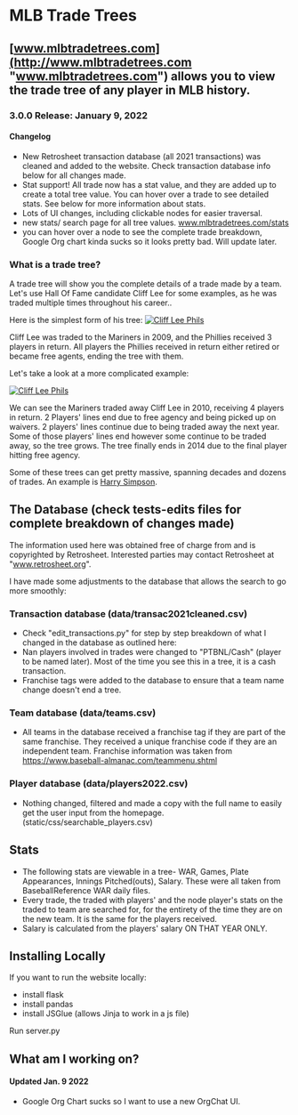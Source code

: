 # MLB Trade Trees

## [www.mlbtradetrees.com](http://www.mlbtradetrees.com "www.mlbtradetrees.com") allows you to view the trade tree of any player in MLB history. 

###  3.0.0 Release: January 9, 2022
#### Changelog
- New Retrosheet transaction database (all 2021 transactions) was cleaned and added to the website. Check transaction database info below for all changes made.
- Stat support! All trade now has a stat value, and they are added up to create a total tree value. You can hover over a trade to see detailed stats. See below for more information about stats. 
- Lots of UI changes, including clickable nodes for easier traversal. 
- new stats/ search page for all tree values. www.mlbtradetrees.com/stats
- you can hover over a node to see the complete trade breakdown, Google Org chart kinda sucks so it looks pretty bad. Will update later.

### What is a trade tree? 
A trade tree will show you the complete details of a trade made by a team. Let's use Hall Of Fame candidate Cliff Lee for some examples, as he was traded multiple times throughout his career..

Here is the simplest form of his tree: [![Cliff Lee Phils](https://i.imgur.com/xNO9GWU.png "Cliff Lee Phils")](http://https://i.imgur.com/xNO9GWU.png "Cliff Lee Phils")

Cliff Lee was traded to the Mariners in 2009, and the Phillies received 3 players in return. All players the Phillies received in return either retired or became free agents, ending the tree with them. 

Let's take a look at a more complicated example:

[![Cliff Lee Phils](https://i.imgur.com/Nj8BtQB.png "Cliff Lee Phils")](https://i.imgur.com/Nj8BtQB.png "Cliff Lee Mariners")

We can see the Mariners traded away Cliff Lee in 2010, receiving 4 players in return. 2 Players' lines end due to free agency and being picked up on waivers. 2 players' lines continue due to being traded away the next year. Some of those players' lines end however some continue to be traded away, so the tree grows. The tree finally ends in 2014 due to the final player hitting free agency. 

Some of these trees can get pretty massive, spanning decades and dozens of trades. An example is [Harry Simpson](http://www.mlbtradetrees.com/player/simph101 "Harry Simpson").

## The Database (check tests-edits files for complete breakdown of changes made)
    
 The information used here was obtained free of
 charge from and is copyrighted by Retrosheet.  Interested
 parties may contact Retrosheet at "www.retrosheet.org".

I have made some adjustments to the database that allows the search to go more smoothly:

### Transaction database (data/transac2021cleaned.csv)
- Check "edit_transactions.py" for step by step breakdown of what I changed in the database as outlined here: 
- Nan players involved in trades were changed to "PTBNL/Cash" (player to be named later). Most of the time you see this in a tree, it is a cash transaction. 
- Franchise tags were added to the database to ensure that a team name change doesn't end a tree. 

### Team database (data/teams.csv)
- All teams in the database received a franchise tag if they are part of the same franchise. They received a unique franchise code if they are an independent team. Franchise information was taken from https://www.baseball-almanac.com/teammenu.shtml
### Player database (data/players2022.csv)
- Nothing changed, filtered and made a copy with the full name to easily get the user input from the homepage. (static/css/searchable_players.csv)

## Stats
- The following stats are viewable in a tree- WAR, Games, Plate Appearances, Innings Pitched(outs), Salary. These were all taken from BaseballReference WAR daily files.
- Every trade, the traded with players' and the node player's stats on the traded to team are searched for, for the entirety of the time they are on the new team. It is the same for the players received.
- Salary is calculated from the players' salary ON THAT YEAR ONLY. 


## Installing Locally
If you want to run the website locally:
- install flask
- install pandas
- install JSGlue (allows Jinja to work in a js file)

Run server.py


## What am I working on? 
#### Updated Jan. 9 2022
- Google Org Chart sucks so I want to use a new OrgChat UI. 









